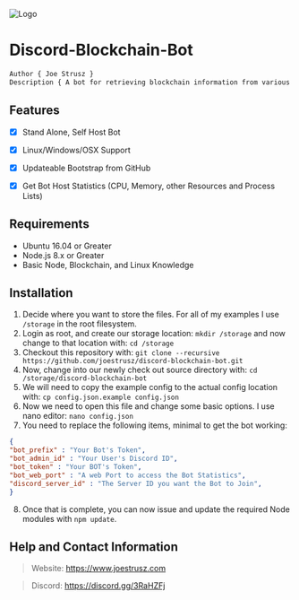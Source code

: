 ![Logo](https://www.joestrusz.com/images/logo_small.png)
# Discord-Blockchain-Bot
```css
Author { Joe Strusz }
Description { A bot for retrieving blockchain information from various explorer APIs. }
```


## Features
- [x] Stand Alone, Self Host Bot
- [x] Linux/Windows/OSX Support
- [x] Updateable Bootstrap from GitHub
- [x] Get Bot Host Statistics (CPU, Memory, other Resources and Process Lists)



## Requirements
* Ubuntu 16.04 or Greater
* Node.js 8.x or Greater
* Basic Node, Blockchain, and Linux Knowledge



## Installation
1. Decide where you want to store the files. For all of my examples I use `/storage` in the root filesystem. 
2. Login as root, and create our storage location: `mkdir /storage` and now change to that location with: `cd /storage`
3. Checkout this repository with: `git clone --recursive https://github.com/joestrusz/discord-blockchain-bot.git`
4. Now, change into our newly check out source directory with: `cd /storage/discord-blockchain-bot` 
5. We will need to copy the example config to the actual config location with: `cp config.json.example config.json`
6. Now we need to open this file and change some basic options. I use nano editor: `nano config.json`
7. You need to replace the following items, minimal to get the bot working:
```json
{
"bot_prefix" : "Your Bot's Token",
"bot_admin_id" : "Your User's Discord ID",
"bot_token" : "Your BOT's Token",
"bot_web_port" : "A web Port to access the Bot Statistics",
"discord_server_id" : "The Server ID you want the Bot to Join",
}
```

8. Once that is complete, you can now issue and update the required Node modules with `npm update`. 



## Help and Contact Information
> Website: https://www.joestrusz.com

> Discord: https://discord.gg/3RaHZFj

